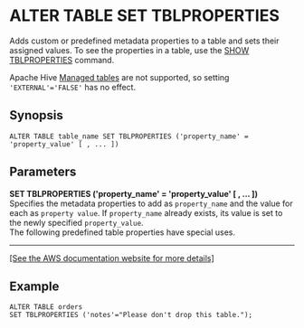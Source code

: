 # ALTER TABLE SET TBLPROPERTIES<a name="alter-table-set-tblproperties"></a>

Adds custom or predefined metadata properties to a table and sets their assigned values\. To see the properties in a table, use the [SHOW TBLPROPERTIES](show-tblproperties.md) command\.

Apache Hive [Managed tables](https://cwiki.apache.org/confluence/display/Hive/Managed+vs.+External+Tables) are not supported, so setting `'EXTERNAL'='FALSE'` has no effect\.

## Synopsis<a name="synopsis"></a>

```
ALTER TABLE table_name SET TBLPROPERTIES ('property_name' = 'property_value' [ , ... ])
```

## Parameters<a name="parameters"></a>

**SET TBLPROPERTIES \('property\_name' = 'property\_value' \[ , \.\.\. \]\)**  
Specifies the metadata properties to add as `property_name` and the value for each as `property value`\. If `property_name` already exists, its value is set to the newly specified `property_value`\.  
The following predefined table properties have special uses\.     
****    
[\[See the AWS documentation website for more details\]](http://docs.aws.amazon.com/athena/latest/ug/alter-table-set-tblproperties.html)

## Example<a name="examples"></a>

```
ALTER TABLE orders 
SET TBLPROPERTIES ('notes'="Please don't drop this table.");
```